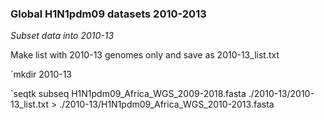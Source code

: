### Global H1N1pdm09 datasets 2010-2013

*Subset data into 2010-13*

Make list with 2010-13 genomes only and save as 2010-13_list.txt 

  `mkdir 2010-13

  `seqtk subseq H1N1pdm09_Africa_WGS_2009-2018.fasta ./2010-13/2010-13_list.txt > ./2010-13/H1N1pdm09_Africa_WGS_2010-2013.fasta
